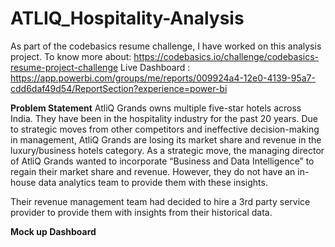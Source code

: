# ATLIQ_Hospitality-Analysis
As part of the codebasics resume challenge, I have worked on this analysis project.
To know more about: https://codebasics.io/challenge/codebasics-resume-project-challenge
Live Dashboard : https://app.powerbi.com/groups/me/reports/009924a4-12e0-4139-95a7-cdd6daf49d54/ReportSection?experience=power-bi

**Problem Statement**
AtliQ Grands owns multiple five-star hotels across India. They have been in the hospitality industry for the past 20 years. Due to strategic moves from other competitors and ineffective decision-making in management, AtliQ Grands are losing its market share and revenue in the luxury/business hotels category. As a strategic move, the managing director of AtliQ Grands wanted to incorporate “Business and Data Intelligence” to regain their market share and revenue. However, they do not have an in-house data analytics team to provide them with these insights.

Their revenue management team had decided to hire a 3rd party service provider to provide them with insights from their historical data.

**Mock up Dashboard**
